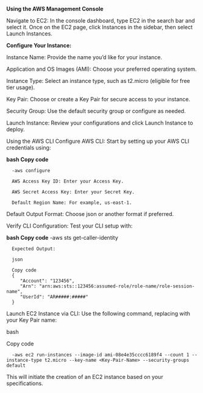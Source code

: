 **Using the AWS Management Console**

Navigate to EC2: In the console dashboard, type EC2 in the search bar and select it. Once on the EC2 page, click Instances in the sidebar, then select Launch Instances.

**Configure Your Instance:**

Instance Name: Provide the name you’d like for your instance.

Application and OS Images (AMI): Choose your preferred operating system.

Instance Type: Select an instance type, such as t2.micro (eligible for free tier usage).

Key Pair: Choose or create a Key Pair for secure access to your instance.

Security Group: Use the default security group or configure as needed.

Launch Instance: Review your configurations and click Launch Instance to deploy.

Using the AWS CLI
Configure AWS CLI: Start by setting up your AWS CLI credentials using:

**bash Copy code**

      -aws configure
   
      AWS Access Key ID: Enter your Access Key.
      
      AWS Secret Access Key: Enter your Secret Key.
      
      Default Region Name: For example, us-east-1.

Default Output Format: Choose json or another format if preferred.

Verify CLI Configuration: Test your CLI setup with:

**bash Copy code**
    -aws sts get-caller-identity

      Expected Output:
      
      json
      
      Copy code
      {
         "Account": "123456",
         "Arn": "arn:aws:sts::123456:assumed-role/role-name/role-session-name",
         "UserId": "AR#####:#####"
      }

Launch EC2 Instance via CLI: Use the following command, replacing <Key-Pair-Name> with your Key Pair name:

bash

Copy code

      -aws ec2 run-instances --image-id ami-08e4e35cccc6189f4 --count 1 --instance-type t2.micro --key-name <Key-Pair-Name> --security-groups default

This will initiate the creation of an EC2 instance based on your specifications.






